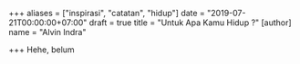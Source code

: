 +++
aliases = ["inspirasi", "catatan", "hidup"]
date = "2019-07-21T00:00:00+07:00"
draft = true
title = "Untuk Apa Kamu Hidup ?"
[author]
name = "Alvin Indra"

+++
Hehe, belum